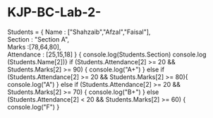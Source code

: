# KJP-BC-Lab-2-
Students = {
Name : ["Shahzaib","Afzal","Faisal"],  
Section : "Section A",  
Marks :[78,64,80],  
Attendance : [25,15,18] }
{     console.log(Students.Section) console.log (Students.Name[2])}
if (Students.Attendance[2] >= 20 &amp;&amp; Students.Marks[2] >= 90)
{     console.log("A+") }
else if (Students.Attendance[2] >= 20 &amp;&amp; Students.Marks[2] >= 80){      
console.log("A") } 
else if (Students.Attendance[2] >= 20 &amp;&amp; Students.Marks[2] >= 70) { 
console.log("B+")      } 
else (Students.Attendance[2] &lt; 20 &amp;&amp; Students.Marks[2] >= 60)  { 
console.log("F") 
}
